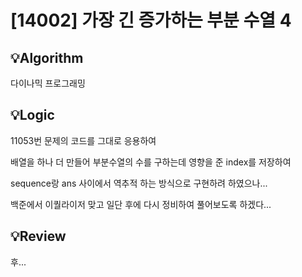 # [14002] 가장 긴 증가하는 부분 수열 4
## 💡Algorithm
다이나믹 프로그래밍

## 💡Logic
11053번 문제의 코드를 그대로 응용하여

배열을 하나 더 만들어 부분수열의 수를 구하는데 영향을 준 index를 저장하여

sequence랑 ans 사이에서 역추적 하는 방식으로 구현하려 하였으나...

백준에서 이퀄라이저 맞고 일단 후에 다시 정비하여 풀어보도록 하겠다...


## 💡Review
후...
